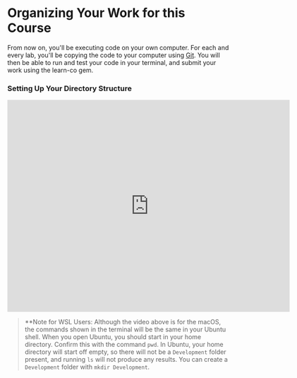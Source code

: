 # Organizing Your Work for this Course

From now on, you'll be executing code on your own computer. For each and every lab, you'll be copying the code to your computer using [Git](https://git-scm.com).  You will then be able to run and test your code in your terminal, and submit your work using the learn-co gem.  

### Setting Up Your Directory Structure

<iframe width="640" height="480" src="https://www.youtube.com/embed/H-6D2rOBVrg" frameborder="0" allowfullscreen></iframe>

> **Note for WSL Users: Although the video above is for the macOS, the commands shown in the terminal will be the same in
> your Ubuntu shell. When you open Ubuntu, you should start in your home directory. Confirm this with the command `pwd`. In
> Ubuntu, your home directory will start off empty, so there will not be a `Development` folder present, and running `ls` will
> not produce any results. You can create a `Development` folder with `mkdir Development`.
